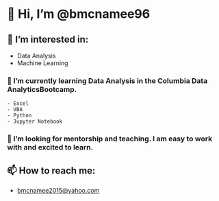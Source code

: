 # 👋 Hi, I’m @bmcnamee96

## 👀 I’m interested in:
- Data Analysis
- Machine Learning

### 🌱 I’m currently learning Data Analysis in the Columbia Data AnalyticsBootcamp.
    - Excel
    - VBA
    - Python
    - Jupyter Notebook


###  💞️ I’m looking for mentorship and teaching.  I am easy to work with and excited to learn.


## 📫 How to reach me:
- bmcnamee2015@yahoo.com

<!---
bmcnamee96/bmcnamee96 is a ✨ special ✨ repository because its `README.md` (this file) appears on your GitHub profile.
You can click the Preview link to take a look at your changes.
--->
